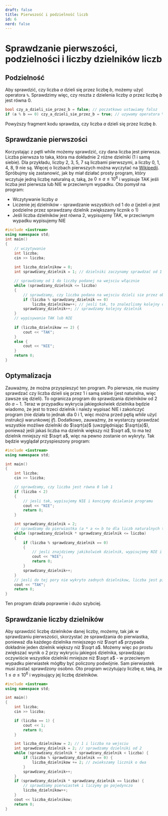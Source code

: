 ```yaml
---
draft: false
title: Pierwszość i podzielność liczb
id: 6
nerd: false
---
```

# Sprawdzanie pierwszości, podzielności i liczby dzielników liczb

## Podzielność
Aby sprawdzić, czy liczba $a$ dzieli się przez liczbę $b$, możemy użyć operatora `%`. Sprawdzimy więc, czy reszta z dzielenia liczby $a$ przez liczbę $b$ jest równa 0.
```cpp
bool czy_a_dzieli_sie_przez_b = false; // poczatkowo ustawiamy falsz
if (a % b == 0) czy_a_dzieli_sie_przez_b = true; // uzywamy operatora %
```
Powyższy fragment kodu sprawdza, czy liczba $a$ dzieli się przez liczbę $b$.
## Sprawdzanie pierwszości
Korzystając z pętli while możemy sprawdzić, czy dana liczba jest pierwsza. Liczba pierwsza to taka, która ma dokładnie 2 różne dzielniki (1 i samą siebie). Dla przykładu, liczby 2, 3, 5, 7 są liczbami pierwszymi, a liczby 0, 1, 4, 8, 9 nie są. Więcej o liczbach pierwszych można wyczytać na [Wikipedii](https://pl.wikipedia.org/wiki/Liczby_pierwsze).
Spróbujmy się zastanowić, jak by miał działać prosty program, który wczytuje jedną liczbę naturalną $a$, taką, że $0 \leq a \leq 10^6$ i wypisuje TAK jeśli liczba jest pierwsza lub NIE w przeciwnym wypadku. Oto pomysł na program:
- Wczytywanie liczby $a$
- Liczenie jej dzielników - sprawdzanie wszystkich od 1 do $a$ (jeżeli $a$ jest podzielne przez sprawdzany dzielnik zwiększamy licznik o 1)
- Jeśli liczba dzielników jest równa 2, wypisujemy TAK, w przeciwnym wypadku wypisujemy NIE

```cpp
#include <iostream>
using namespace std;
int main()
{
    // wczytywanie
    int liczba;
    cin >> liczba;
    
    int liczba_dzielnikow = 0;
    int sprawdzany_dzielnik = 1; // dzielniki zaczynamy sprawdzać od 1

    // sprawdzamy od 1 do liczby podanej na wejsciu włącznie
    while (sprawdzany_dzielnik <= liczba)
    {
        // sprawdzamy, czy liczba podana na wejsciu dzieli sie przez obecnie sprawdzana liczbe
        if (liczba % sprawdzany_dzielnik == 0)
            liczba_dzielnikow++; // jesli tak, to znalezlismy kolejny dzielnik
        sprawdzany_dzielnik++; // sprawdzamy kolejny dzielnik
    }
    // wypisywanie TAK lub NIE
    
    if (liczba_dzielnikow == 2) {
        cout << "TAK";
    }
    else {
        cout << "NIE";
    }
    return 0;
}

```
## Optymalizacja
Zauważmy, że można przyspieszyć ten program. Po pierwsze, nie musimy sprawdzać czy liczba dzieli się przez 1 i samą siebie (jest naturalna, więc zawsze się dzieli). To ogranicza program do sprawdzania dzielników od 2 do $a-1$. Teraz w przypadku wykrycia jakiegokolwiek dzielnika będzie wiadomo, że jest to trzeci dzielnik i należy wypisać NIE i zakończyć program (nie działa to jednak dla 0 i 1, więc można przed pętlą *while* użyć instrukcji warunkowej *if*). Dodatkowo, zauważmy, że wystarczy sprawdzać wszystkie możliwe dzielniki do $\sqrt{a}$ (uwzględniając $\sqrt{a}$), ponieważ jeśli jakaś liczba ma dzielnik większy niż $\sqrt a$, to ma też dzielnik mniejszy niż $\sqrt a$, więc na pewno zostanie on wykryty. Tak będzie wyglądał przyspieszony program:
```cpp
#include <iostream>
using namespace std;

int main()
{
    int liczba;
    cin >> liczba;

    // sprawdzamy, czy liczba jest równa 0 lub 1
    if (liczba < 2)
    {
        // jesli tak, wypisujemy NIE i konczymy dzialanie programu
        cout << "NIE";
        return 0;
    }

    int sprawdzany_dzielnik = 2;
    // sprawdzamy do pierwiastka (a * a <= b to dla liczb naturalnych to samo co a<=pierwiastek z b)
    while (sprawdzany_dzielnik * sprawdzany_dzielnik <= liczba)
    {
        if (liczba % sprawdzany_dzielnik == 0)
        {
            // jesli znajdziemy jakikolwiek dzielnik, wypisujemy NIE i konczymy dzialanie programu
            cout << "NIE";
            return 0;
        }
        sprawdzany_dzielnik++;
    }
    // jesli do tej pory nie wykryto zadnych dzielnikow, liczba jest pierwsza
    cout << "TAK";
    return 0;
}

```
Ten program działa poprawnie i dużo szybciej.
## Sprawdzanie liczby dzielników
Aby sprawdzić liczbę dzielników danej liczby, możemy, tak jak w sprawdzaniu pierwszości, skorzystać ze sprawdzania do pierwiastka, ponieważ dla każdego dzielnika mniejszego niż $\sqrt a$ przypada dokładnie jeden dzielnik większy niż $\sqrt a$. Możemy więc po prostu zwiększać wynik o 2 przy wykryciu jakiegoś dzielnika, sprawdzając oczywiście wszystkie dzielniki mniejsze niż $\sqrt a$ - w przeciwnym wypadku pierwiastek mógłby być policzony podwójnie. Sam pierwiastek musi zostać sprawdzony osobno. Oto program wczytujący liczbę $a$, taką, że $1 \leq a \leq 10^6$ i wypisujący jej liczbę dzielników.
```cpp
#include <iostream>
using namespace std;

int main()
{
    int liczba;
    cin >> liczba;

    if (liczba == 1) {
        cout << 1;
        return 0;
    }

    int liczba_dzielnikow = 2; // 1 i liczba na wejsciu
    int sprawdzany_dzielnik = 2; // sprawdzamy dzielniki od 2
    while (sprawdzany_dzielnik * sprawdzany_dzielnik < liczba) {
        if (liczba % sprawdzany_dzielnik == 0) {
            liczba_dzielnikow += 2; // zwiekszamy licznik o dwa
        }
        sprawdzany_dzielnik++;
    }
    if (sprawdzany_dzielnik * sprawdzany_dzielnik == liczba) {
        // sprawdzamy pierwiastek i liczymy go pojedynczo
        liczba_dzielnikow++;
    }
    cout << liczba_dzielnikow;
    return 0;
}
```
